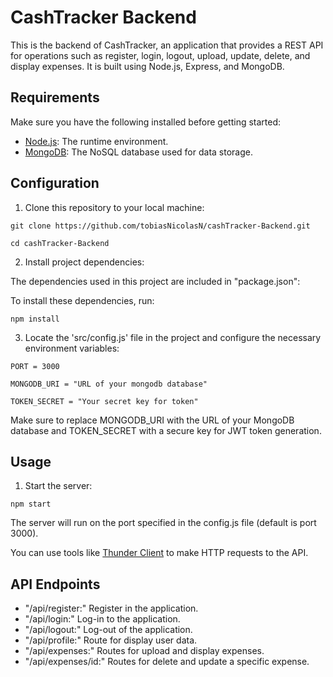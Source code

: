 # CashTracker Backend
This is the backend of CashTracker, an application that provides a REST API for operations such as register, login, logout, upload, update, delete, and display expenses. It is built using Node.js, Express, and MongoDB.

## Requirements
Make sure you have the following installed before getting started:

- [Node.js](https://nodejs.org/en): The runtime environment.
- [MongoDB](https://www.mongodb.com/): The NoSQL database used for data storage.

## Configuration

1. Clone this repository to your local machine:

  `git clone https://github.com/tobiasNicolasN/cashTracker-Backend.git`
  
  `cd cashTracker-Backend`

2. Install project dependencies:
   
The dependencies used in this project are included in "package.json":

To install these dependencies, run:

  `npm install`

3. Locate the 'src/config.js' file in the project and configure the necessary environment variables:
   
  `PORT = 3000`

  `MONGODB_URI = "URL of your mongodb database"`

  `TOKEN_SECRET = "Your secret key for token"`

Make sure to replace MONGODB_URI with the URL of your MongoDB database and TOKEN_SECRET with a secure key for JWT token generation.

## Usage

1. Start the server:
  
  `npm start`

The server will run on the port specified in the config.js file (default is port 3000).

You can use tools like [Thunder Client](https://www.thunderclient.com/) to make HTTP requests to the API.

## API Endpoints

- "/api/register:" Register in the application.
- "/api/login:" Log-in to the application.
- "/api/logout:" Log-out of the application.
- "/api/profile:" Route for display user data.
- "/api/expenses:" Routes for upload and display expenses.
- "/api/expenses/id:" Routes for delete and update a specific expense.
